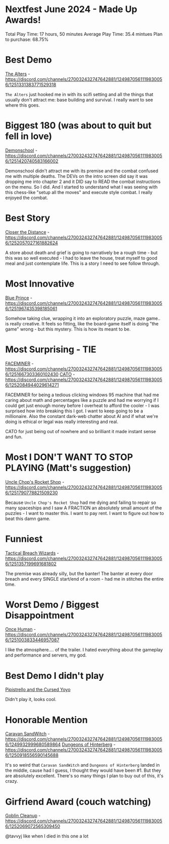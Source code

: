 # Nextfest June 2024 - Made Up Awards!

Total Play Time: 17 hours, 50 minutes
Average Play Time: 35.4 mintues
Plan to purchase: 68.75%

# Best Demo

[The Alters](https://store.steampowered.com/app/1601570/The_Alters/) - https://discord.com/channels/270032432747642881/1249870561119830056/1251331383771529318

`The Alters` just hooked me in with its scifi setting and all the things that usually don't attract me: base building and survival. I really want to see where this goes.

# Biggest 180 (was about to quit but fell in love)

[Demonschool](https://store.steampowered.com/app/1900250/Demonschool/) - https://discord.com/channels/270032432747642881/1249870561119830056/1251420740583166002

Demonschool didn't attract me with its premise and the combat confused me with multiple deaths. The DEVs on the intro screen did say it was dropping me into chapter 2 and it DID say to READ the combat instructions on the menu. So I did. And I started to understand what I was seeing with this chess-like "setup all the moves" and execute style combat. I really enjoyed the combat.

# Best Story

[Closer the Distance](https://store.steampowered.com/app/1991300/Closer_the_Distance/) - https://discord.com/channels/270032432747642881/1249870561119830056/1252057027161882624

A store about death and grief is going to narratively be a rough time - but this was so well executed - I had to leave the house, treat myself to good meal and just contemplate life. This is a story I need to see follow through.

# Most Innovative

[Blue Prince](https://discord.com/channels/270032432747642881/1249870561119830056/1251967435398185061) - https://discord.com/channels/270032432747642881/1249870561119830056/1251967435398185061

Somehow taking clue, wrapping it into an exploratory puzzle, maze game.. is really creative. It feels so fitting, like the board-game itself is doing "the game" wrong - but this mystery. This is how its meant to be. 

# Most Surprising - TIE

[FACEMINER](https://store.steampowered.com/app/2276980/FACEMINER/) - https://discord.com/channels/270032432747642881/1249870561119830056/1251667303360102430
[CATO](https://store.steampowered.com/app/1999520/CATO/) - https://discord.com/channels/270032432747642881/1249870561119830056/1252084944029614271

FACEMINER for being a tedious clicking windows 95 machine that had me caring about math and percentages like a puzzle and had me worrying if I could get just enough money before I overheat to afford the cooler - I was surprised how into breaking this I got. I want to keep going to be a millionaire. Also the constant dark-web chatter about AI and if what we're doing is ethical or legal was really interesting and real.

CATO for just being out of nowhere and so brilliant it made instant sense and fun.

# Most I DON'T WANT TO STOP PLAYING (Matt's suggestion)

[Uncle Chop's Rocket Shop](https://store.steampowered.com/app/1849790/Uncle_Chops_Rocket_Shop/) - https://discord.com/channels/270032432747642881/1249870561119830056/1251790778821509230

Because `Uncle Chop's Rocket Shop` had me dying and failing to repair so many spaceships and I saw A FRACTION an absolutely small amount of the puzzles - I want to master this. I want to pay rent. I want to figure out how to beat this damn game. 

# Funniest

[Tactical Breach Wizards](https://store.steampowered.com/app/1569580/Blue_Prince/) - https://discord.com/channels/270032432747642881/1249870561119830056/1251357199691681802 

The premise was already silly, but the banter! The banter at every door breach and every SINGLE start/end of a room - had me in stitches the entire time.

# Worst Demo / Biggest Disappointment

[Once Human](https://store.steampowered.com/app/2139460/Once_Human/) - https://discord.com/channels/270032432747642881/1249870561119830056/1251003833446957087

I like the atmosphere.... of the trailer. I hated everything about the gameplay and performance and servers, my god. 

# Best Demo I didn't play

[Pipistrello and the Cursed Yoyo](https://store.steampowered.com/app/2870350/Pipistrello_and_the_Cursed_Yoyo/)

Didn't play it, looks cool.

# Honorable Mention
[Caravan SandWitch](https://store.steampowered.com/app/1582650/Caravan_SandWitch/) - https://discord.com/channels/270032432747642881/1249870561119830056/1249932999680589864
[Dungeons of Hinterberg](https://store.steampowered.com/app/1983260/Dungeons_of_Hinterberg/) - https://discord.com/channels/270032432747642881/1249870561119830056/1250918556590145688

It's so weird that `Caravan SandWitch` and `Dungeons of Hinterberg` landed in the middle, cause had I guess, I thought they would have been #1. But they are absolutely excellent. There's so many things I plan to buy out of this, it's crazy. 

# Girfriend Award (couch watching)

[Goblin Cleanup](https://store.steampowered.com/app/2748340/Goblin_Cleanup/) - https://discord.com/channels/270032432747642881/1249870561119830056/1252069072565309450

@tavvyj like when I died in this one a lot
